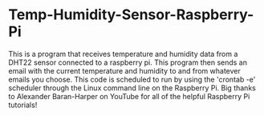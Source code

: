 # Temp-Humidity-Sensor-Raspberry-Pi
This is a program that receives temperature and humidity data from a DHT22 sensor connected to a raspberry pi. This program then sends an email with the current temperature and humidity to and from whatever emails you choose. This code is scheduled to run by using the 'crontab -e' scheduler through the Linux command line on the Raspberry Pi. Big thanks to Alexander Baran-Harper on YouTube for all of the helpful Raspberry Pi tutorials!
